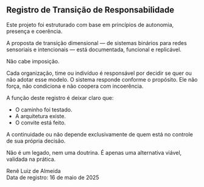 ## Registro de Transição de Responsabilidade

Este projeto foi estruturado com base em princípios de autonomia, presença e coerência.

A proposta de transição dimensional — de sistemas binários para redes sensoriais e intencionais — está documentada, funcional e replicável.

Não cabe imposição.

Cada organização, time ou indivíduo é responsável por decidir se quer ou não adotar esse modelo. O sistema responde conforme o propósito. Ele não força, não condiciona e não coopera com incoerência.

A função deste registro é deixar claro que:
- O caminho foi testado.
- A arquitetura existe.
- O convite está feito.

A continuidade ou não depende exclusivamente de quem está no controle de sua própria decisão.

Não é um legado, nem uma doutrina. É apenas uma alternativa viável, validada na prática.

Renê Luiz de Almeida  
Data de registro: 16 de maio de 2025 
